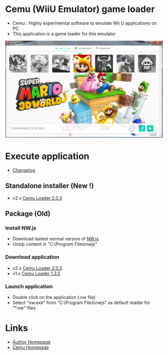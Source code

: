 # Cemu (WiiU Emulator) game loader
* Cemu : Highly experimental software to emulate Wii U applications on PC
* This application is a game loader for this emulator

![Cemu Loader Screenshot](https://github.com/uparlange/cemu-loader/blob/master/screenshot.png?raw=true)

# Execute application

* [Changelog](https://github.com/uparlange/cemu-loader/blob/master/CHANGELOG.md)

## Standalone installer (New !)

* v2.x [Cemu Loader 2.0.3](https://github.com/uparlange/cemu-loader/raw/master/release/cemu-loader-2.0.3.exe)

## Package (Old)

### Install NW.js
* Download lastest normal version of [NW.js](https://nwjs.io/)
* Unzip content in "C:\Program Files\nwjs"

### Download application
* v2.x [Cemu Loader 2.0.3](https://github.com/uparlange/cemu-loader/raw/master/release/cemu-loader-2.0.3.nw)
* v1.x [Cemu Loader 1.3.5](https://github.com/uparlange/cemu-loader/raw/master/release/cemu-loader-1.3.5.nw)

### Launch application
* Double click on the application (.nw file)
* Select "nw.exe" from "C:\Program Files\nwjs" as default reader for "*.nw" files

# Links
* [Author Homepage](https://www.lapli.fr)
* [Cemu Homepage](http://cemu.info/)